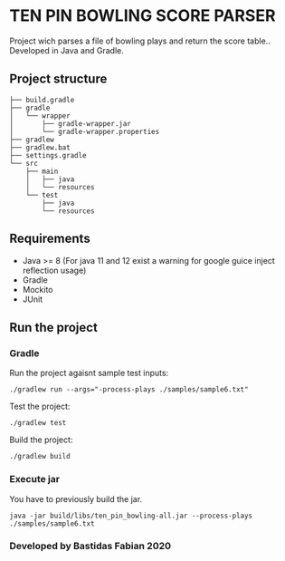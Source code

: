 # TEN PIN BOWLING SCORE PARSER

Project wich parses a file of bowling plays and return the score table.. Developed in Java and Gradle.

## Project structure

```
├── build.gradle
├── gradle    
│   └── wrapper
│       ├── gradle-wrapper.jar
│       └── gradle-wrapper.properties
├── gradlew
├── gradlew.bat
├── settings.gradle
└── src
    ├── main
    │   ├── java  
    │   └── resources
    └── test      
        ├── java
        └── resources
```

## Requirements

* Java >= 8 (For java 11 and 12 exist a warning for google guice inject reflection usage)
* Gradle
* Mockito
* JUnit

## Run the project

### Gradle

Run the project agaisnt sample test inputs:

`./gradlew run --args="-process-plays ./samples/sample6.txt"`

Test the project:

`./gradlew test`

Build the project:

`./gradlew build`

### Execute jar

You have to previously build the jar.

`java -jar build/libs/ten_pin_bowling-all.jar --process-plays ./samples/sample6.txt`

### Developed by Bastidas Fabian 2020